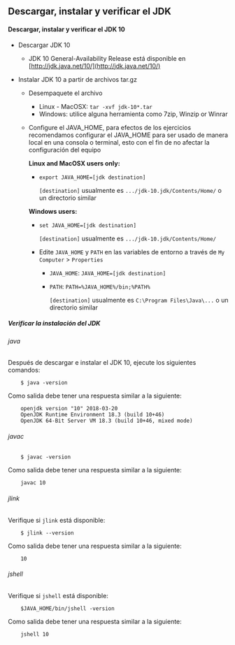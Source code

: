 ## Descargar, instalar y verificar el JDK

#### Descargar, instalar y verificar el JDK 10

- Descargar JDK 10
  
  - JDK 10 General-Availability Release está disponible en [http://jdk.java.net/10/](http://jdk.java.net/10/)

- Instalar JDK 10 a partir de archivos tar.gz 
  
  - Desempaquete el archivo
    - Linux - MacOSX: `tar -xvf jdk-10*.tar`
    - Windows: utilice alguna herramienta como 7zip, Winzip or Winrar
         
  
  - Configure el JAVA_HOME, para efectos de los ejercicios recomendamos configurar el JAVA_HOME para ser usado de manera local en una consola o terminal, esto  con el fin de no afectar
  la configuración del equipo

    **Linux and MacOSX users only:** 

       -  `export JAVA_HOME=[jdk destination]`

           `[destination]` usualmente es `.../jdk-10.jdk/Contents/Home/` o un directorio similar
                  
    **Windows users:** 
    
       -  `set JAVA_HOME=[jdk destination]`

           `[destination]` usualmente es `.../jdk-10.jdk/Contents/Home/`  
             
       - Edite `JAVA_HOME` y `PATH` en las variables de entorno a través de `My Computer` > `Properties` 
         - `JAVA_HOME`: `JAVA_HOME=[jdk destination]`
         - `PATH`: `PATH=%JAVA_HOME%/bin;%PATH%`
         
           `[destination]` usualmente es `C:\Program Files\Java\...` o un directorio similar  

##### Verificar la instalación del JDK

###### java

Después de descargar e instalar el JDK 10, ejecute los siguientes comandos:

```
    $ java -version
```

Como salida debe tener una respuesta similar a la siguiente:

```
    openjdk version "10" 2018-03-20
    OpenJDK Runtime Environment 18.3 (build 10+46)
    OpenJDK 64-Bit Server VM 18.3 (build 10+46, mixed mode)
```

###### javac

```
    $ javac -version
```

Como salida debe tener una respuesta similar a la siguiente:

```
    javac 10
```

###### jlink

Verifique si `jlink` está disponible:

```
    $ jlink --version
```

Como salida debe tener una respuesta similar a la siguiente:

```
    10
```

###### jshell

Verifique si `jshell` está disponible:

```
    $JAVA_HOME/bin/jshell -version
```

Como salida debe tener una respuesta similar a la siguiente:

```
    jshell 10
```
